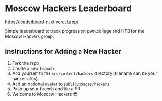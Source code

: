 # Moscow Hackers Leaderboard

https://leaderboard-next.vercel.app/

Simple leaderboard to track progress on pwn.college and HTB for the Moscow Hackers group.

## Instructions for Adding a New Hacker

1. Fork the repo
2. Create a new branch
3. Add yourself to the `src/content/hackers` directory (filename can be your hacker alias).
4. Add an optional avatar to `public/images/hackers`
5. Push up your branch and file a PR
6. Welcome to Moscow Hackers 😎
